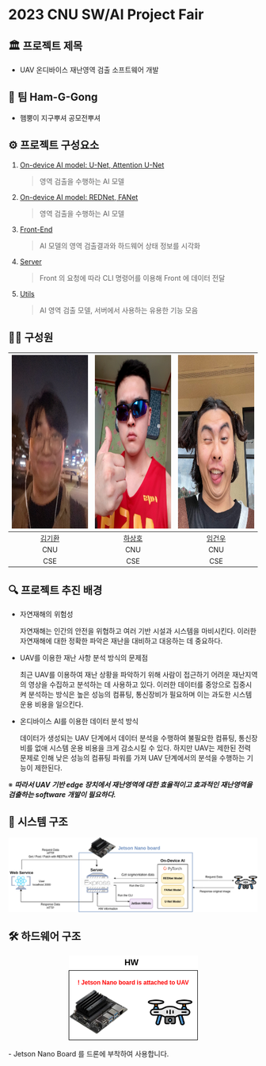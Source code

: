 # 2023 CNU SW/AI Project Fair

## 🏛️ 프로젝트 제목
- UAV 온디바이스 재난영역 검출 소프트웨어 개발


## 👥 팀 Ham-G-Gong
- 햄뿡이 지구뿌셔 공모전뿌셔

## ⚙️ 프로젝트 구성요소

1. [On-device AI model: U-Net, Attention U-Net](https://github.com/Ham-G-Gong/GradProj_UNet_series)
    > 영역 검출을 수행하는 AI 모델
2. [On-device AI model: REDNet, FANet](https://github.com/Ham-G-Gong/GradProj_REDNet_FANet)
    > 영역 검출을 수행하는 AI 모델
3. [Front-End](https://github.com/Ham-G-Gong/GradProj)
    > AI 모델의 영역 검출결과와 하드웨어 상태 정보를 시각화
4. [Server](https://github.com/Ham-G-Gong/GradProj_Server)
    > Front 의 요청에 따라 CLI 명령어를 이용해 Front 에 데이터 전달
5. [Utils](https://github.com/Ham-G-Gong/GradProj_Segmentation_Utils)
    > AI 영역 검출 모델, 서버에서 사용하는 유용한 기능 모음


## 🧑‍💻 구성원

<div style="text-align: center;">

| <img src="./figure/gihwan_2.jpg" width="300" height="350"> | <img src="./figure/sangho.jpg" width="300" height="350"> | <img src="./figure/geonu_3.jpg" width="300" height="350"> |
|:--------------------------------------------------------------------------------------------------------------------------------------:|:---------------------------------------------------------------------------------------------------------------------------------------:|:------------------------------------------------------------------------------------------------------------------------------------:|
|[김기환](https://github.com/gihwan-kim)|[하상호](https://github.com/sangho0804)|[임건우](https://github.com/rjsdn0124)|
|CNU|CNU|CNU|
|CSE|CSE|CSE|

</div>


## 🔍 프로젝트 추진 배경
- 자연재해의 위험성

  자연재해는 인간의 안전을 위협하고 여러 기반 시설과 시스템을 마비시킨다. 이러한 자연재해에 대한 정확한 파악은 재난을 대비하고 대응하는 데 중요하다.
- UAV를 이용한 재난 사항 분석 방식의 문제점

  최근 UAV를 이용하여 재난 상황을 파악하기 위해 사람이 접근하기 어려운 재난지역의 영상을 수집하고 분석하는 데 사용하고 있다. 이러한 데이터를 중앙으로 집중시켜 분석하는 방식은 높은 성능의 컴퓨팅, 통신장비가 필요하며 이는 과도한 시스템 운용 비용을 일으킨다.
- 온디바이스 AI를 이용한 데이터 분석 방식

  데이터가 생성되는 UAV 단계에서 데이터 분석을 수행하여 불필요한 컴퓨팅, 통신장비를 없애 시스템 운용 비용을 크게 감소시킬 수 있다. 하지만 UAV는 제한된 전력 문제로 인해 낮은 성능의 컴퓨팅 파워를 가져 UAV 단계에서의 분석을 수행하는 기능이 제한된다.

※ ***따라서 UAV 기반 edge 장치에서 재난영역에 대한 효율적이고 효과적인 재난영역을 검출하는 software 개발이 필요하다.***


## 🤖 시스템 구조
<p align="center"><img src="./figure/system-structure.png"></p>

## 🛠️ 하드웨어 구조
<p align="center"><img src="./figure/hw-structure.png"></p>
- Jetson Nano Board 를 드론에 부착하여 사용합니다.


